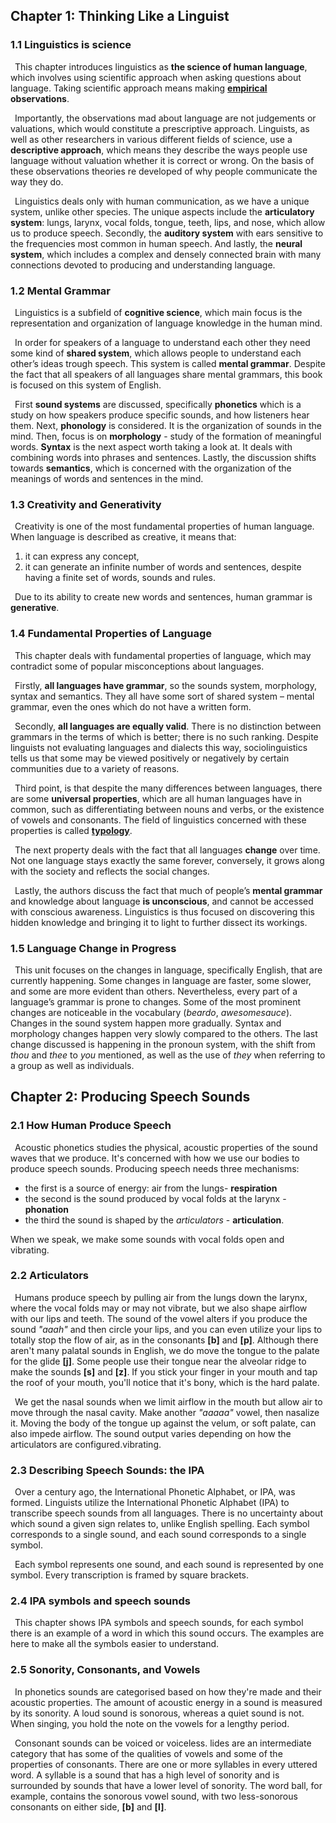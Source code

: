 ## Chapter 1: Thinking Like a Linguist

### 1.1 Linguistics is science

&ensp;This chapter introduces linguistics as **the science of human language**, which involves using scientific approach when asking questions about language. Taking scientific approach means making **[empirical](https://www.merriam-webster.com/dictionary/empirical) observations**. 

&ensp;Importantly, the observations mad about language are not judgements or valuations, which would constitute a prescriptive approach. Linguists, as well as other researchers in various different fields of science, use a **descriptive approach**, which means they describe the ways people use language without valuation whether it is correct or wrong. On the basis of these observations theories re developed of why people communicate the way they do. 

&ensp;Linguistics deals only with human communication, as we have a unique system, unlike other species. The unique aspects include the **articulatory system**: lungs, larynx, vocal folds, tongue, teeth, lips, and nose, which allow us to produce speech. Secondly, the **auditory system** with ears sensitive to the frequencies most common in human speech. And lastly, the **neural system**, which includes a complex and densely connected brain with many connections devoted to producing and understanding language. 

### 1.2 Mental Grammar

&ensp;Linguistics is a subfield of **cognitive science**, which main focus is the representation and organization of language knowledge in the human mind. 

&ensp;In order for speakers of a language to understand each other they need some kind of **shared system**, which allows people to understand each other’s ideas trough speech. This system is called **mental grammar**. Despite the fact that all speakers of all languages share mental grammars, this book is focused on this system of English.  

&ensp;First **sound systems** are discussed, specifically **phonetics** which is a study on how speakers produce specific sounds, and how listeners hear them. Next, **phonology** is considered. It is the organization of sounds in the mind. Then, focus is on **morphology** - study of the formation of meaningful words. **Syntax** is the next aspect worth taking a look at. It deals with combining words into phrases and sentences. Lastly, the discussion shifts towards **semantics**, which is concerned with the organization of the meanings of words and sentences in the mind.

### 1.3 Creativity and Generativity

&ensp;Creativity is one of the most fundamental properties of human language. When language is described as creative, it means that:
1.	it can express any concept,
2.	it can generate an infinite number of words and sentences, despite having a finite set of words, sounds and rules. 

&ensp;Due to its ability to create new words and sentences, human grammar is **generative**. 

### 1.4 Fundamental Properties of Language

&ensp;This chapter deals with fundamental properties of language, which may contradict some of popular misconceptions about languages.

&ensp;Firstly, **all languages have grammar**, so the sounds system, morphology, syntax and semantics. They all have some sort of shared system – mental grammar, even the ones which do not have a written form.

&ensp;Secondly, **all languages are equally valid**. There is no distinction between grammars in the terms of which is better; there is no such ranking. Despite linguists not evaluating languages and dialects this way, sociolinguistics tells us that some may be viewed positively or negatively by certain communities due to a variety of reasons. 

&ensp;Third point, is that despite the many differences between languages, there are some **universal properties**, which are all human languages have in common, such as differentiating between nouns and verbs, or the existence of vowels and consonants. The field of linguistics concerned with these properties is called **[typology](https://en.wikipedia.org/wiki/Linguistic_typology)**. 

&ensp;The next property deals with the fact that all languages **change** over time. Not one language stays exactly the same forever, conversely, it grows along with the society and reflects the social changes. 

&ensp;Lastly, the authors discuss the fact that much of people’s **mental grammar** and knowledge about language **is unconscious**, and cannot be accessed with conscious awareness. Linguistics is thus focused on discovering this hidden knowledge and bringing it to light to further dissect its workings. 

### 1.5 Language Change in Progress

&ensp;This unit focuses on the changes in language, specifically English, that are currently happening. Some changes in language are faster, some slower, and some are more evident than others. Nevertheless, every part of a language’s grammar is prone to changes. Some of the most prominent changes are noticeable in the vocabulary (*beardo*, *awesomesauce*). Changes in the sound system happen more gradually. Syntax and morphology changes happen very slowly compared to the others. The last change discussed is happening in the pronoun system, with the shift from *thou* and *thee* to *you* mentioned, as well as the use of *they* when referring to a group as well as individuals. 


## Chapter 2: Producing Speech Sounds

### 2.1 How Human Produce Speech

&ensp;Acoustic phonetics studies the physical, acoustic properties of the sound waves that we produce. It's concerned with how we use our bodies to produce speech sounds. Producing speech needs three mechanisms:
- the first is a source of energy: air from the lungs- **respiration**
- the second is the sound produced by vocal folds at the larynx -**phonation** 
- the third the sound is shaped by the _articulators_ - **articulation**.

When we speak, we make some sounds with vocal folds open and vibrating.

### 2.2 Articulators

&ensp;Humans produce speech by pulling air from the lungs down the larynx, where the vocal folds may or may not vibrate, but we also shape airflow with our lips and teeth. The sound of the vowel alters if you produce the sound _"aaah"_ and then circle your lips, and you can even utilize your lips to totally stop the flow of air, as in the consonants **[b]** and **[p]**. Although there aren't many palatal sounds in English, we do move the tongue to the palate for the glide **[j]**. Some people use their tongue near the alveolar ridge to make the sounds **[s]** and **[z]**. If you stick your finger in your mouth and tap the roof of your mouth, you'll notice that it's bony, which is the hard palate.

&ensp;We get the nasal sounds  when we limit airflow in the mouth but allow air to move through the nasal cavity. Make another _"aaaaa"_ vowel, then nasalize it. Moving the body of the tongue up against the velum, or soft palate, can also impede airflow. The sound output varies depending on how the articulators are configured.vibrating.


### 2.3 Describing Speech Sounds: the IPA

&ensp;Over a century ago, the International Phonetic Alphabet, or IPA, was formed. Linguists utilize the International Phonetic Alphabet (IPA) to transcribe speech sounds from all languages. There is no uncertainty about which sound a given sign relates to, unlike English spelling. Each symbol corresponds to a single sound, and each sound corresponds to a single symbol.

&ensp;Each symbol represents one sound, and each sound is represented by one symbol. Every transcription is framed by square brackets.


### 2.4 IPA symbols and speech sounds

&ensp;This chapter shows IPA symbols and speech sounds, for each symbol there is an example of a word in which this sound occurs. The examples are here to make all the symbols easier to understand.  


### 2.5 Sonority, Consonants, and Vowels

&ensp;In phonetics sounds are categorised based on how they're made and their acoustic properties. The amount of acoustic energy in a sound is measured by its sonority. A loud sound is sonorous, whereas a quiet sound is not. When singing, you hold the note on the vowels for a lengthy period.

&ensp;Consonant sounds can be voiced or voiceless. lides are an intermediate category that has some of the qualities of vowels and some of the properties of consonants. There are one or more syllables in every uttered word. A syllable is a sound that has a high level of sonority and is surrounded by sounds that have a lower level of sonority. The word ball, for example, contains the sonorous vowel sound, with two less-sonorous consonants on either side, **[b]** and **[l]**.
